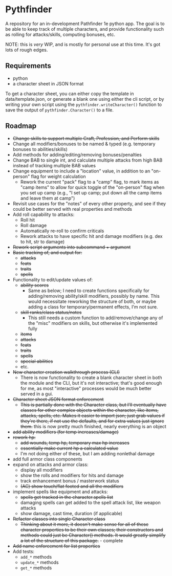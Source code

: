 # Pythfinder

A repository for an in-development Pathfinder 1e python app. The goal 
is to be able to keep track of multiple characters, and provide 
functionality such as rolling for attacks/skills, computing bonuses, 
etc.

NOTE: this is _very_ WIP, and is mostly for personal use at this time. 
It's got lots of rough edges.

## Requirements

+ python
+ a character sheet in JSON format

To get a character sheet, you can either copy the template in 
data/template.json, or generate a blank one using either the cli 
script, or by writing your own script using the 
`pythfinder.writeCharacter()` function to save the output of 
`pythfinder.Character()` to a file.

## Roadmap

+ ~~Change skills to support multiple Craft, Profession, and Perform 
skills~~
+ Change all modifiers/bonuses to be named & typed (e.g. temporary 
bonuses to abilities/skills)
+ Add methods for adding/editing/removing bonuses/penalties
+ Change BAB to single int, and calculate multiple attacks from high 
BAB instead of tracking multiple BAB values
+ Change equipment to include a "location" value, in addition to an 
"on-person" flag for weight calculation
    + Rework the current "pack" flag to a "camp" flag, to mark items 
    as "camp items" to allow for quick toggle of the "on-person" flag 
    when you set up camp (e.g., "I set up camp; put down all the camp 
    items and leave them at camp")
+ Revisit use cases for the "notes" of every other property, and see if 
they could be better served with real properties and methods
+ Add roll capability to attacks:
    + Roll hit
    + Roll damage
    + Automatically re-roll to confirm criticals
    + Rework attacks to have specific hit and damage modifiers (e.g. 
    dex to hit, str to damage)
+ ~~Rework script arguments into subcommand + argument~~
+ ~~Basic tracking of, and output for:~~
    + ~~attacks~~
    + ~~feats~~
    + ~~traits~~
    + ~~spells~~
+ Functionality to edit/update values of:
    + ~~ability scores~~
        + Same as below; I need to create functions specifically for 
        adding/removing ability/skill modifiers, possibly by name. This 
        would necessitate reworking the structure of both, or maybe 
        adding a class for temporary/permanent effects, I'm not sure.
    + ~~skill ranks/class status/notes~~
        + This still needs a custom function to add/remove/change any 
        of the "misc" modifiers on skills, but otherwise it's 
        implemented fully
    + ~~items~~
    + ~~attacks~~
    + ~~feats~~
    + ~~traits~~
    + ~~spells~~
    + ~~special abilities~~
    + etc.
+ ~~New character creation walkthrough process (CLI)~~
    + There is now functionality to create a blank character sheet in 
    both the module and the CLI, but it's not interactive; that's good 
    enough for me, as most "interactive" processes would be much better 
    served in a gui.
+ ~~Character sheet JSON format enforcement~~
    + ~~This is partially done with the Character class, but I'll 
    eventually have classes for other complex objects within the 
    character, like items, attacks, spells, etc. Makes it easier to 
    import json; just grab values if they're there, if not use the 
    defaults, and for extra values just ignore them.~~ this is now 
    pretty much finished, nearly everything is an object
+ ~~add ability modifiers (for temp increases/damage)~~
+ ~~rework hp:~~
    + ~~add wounds, temp hp, temporary max hp increases~~
    + ~~essentially make current hp a calculated value~~
    + I'm not doing either of these, but I am adding nonlethal damage
+ add full armor class components
+ expand on attacks and armor class:
    + display all modifiers
    + show the rolls and modifiers for hits and damage
    + track enhancement bonus / masterwork status
    + ~~(AC) show touch/flat footed and all the modifiers~~
+ implement spells like equipment and attacks:
    + ~~spells get tracked in the character.spells list~~
    + damaging spells can get added to the spell attack list, like 
    weapon attacks
    + show damage, cast time, duration (if applicable)
+ ~~Refactor classes into single Character class~~
    + ~~Thinking about it more, it doesn't make sense for all of these 
    character properties to be their own classes; their constructors 
    and methods could just be Character() methods. It would greatly 
    simplify a lot of the structure of this package.~~ - complete
+ ~~Add name enforcement for list properties~~
+ Add tests:
    + `add_*` methods
    + `update_*` methods
    + `get_*` methods
